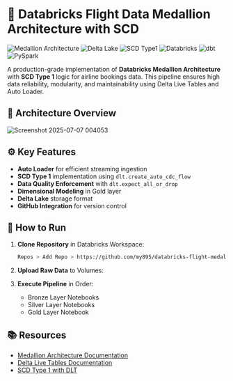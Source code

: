 # 🛫 Databricks Flight Data Medallion Architecture with SCD 

![Medallion Architecture](https://img.shields.io/badge/Architecture-Medallion-BrightGreen) 
![Delta Lake](https://img.shields.io/badge/Storage-Delta%20Lake-0073e6) 
![SCD Type1](https://img.shields.io/badge/SCD-Type%201-orange)
![Databricks](https://img.shields.io/badge/Platform-Databricks-FF3621)
![dbt](https://img.shields.io/badge/ETL-dbt-FF694D)
![PySpark](https://img.shields.io/badge/Processing-PySpark-orange)

A production-grade implementation of **Databricks Medallion Architecture** with **SCD Type 1** logic for airline bookings data. This pipeline ensures high data reliability, modularity, and maintainability using Delta Live Tables and Auto Loader.
## 🧱 Architecture Overview

![Screenshot 2025-07-07 004053](https://github.com/user-attachments/assets/3deb1e46-208c-41ba-b8d3-e119b5cb616e)


## ⚙️ Key Features

- **Auto Loader** for efficient streaming ingestion
- **SCD Type 1** implementation using `dlt.create_auto_cdc_flow`
- **Data Quality Enforcement** with `dlt.expect_all_or_drop`
- **Dimensional Modeling** in Gold layer
- **Delta Lake** storage format
- **GitHub Integration** for version control

## 🚀 How to Run

1. **Clone Repository** in Databricks Workspace:
   ```bash
   Repos > Add Repo > https://github.com/my895/databricks-flight-medallion-architecture-scd1
   ```

2. **Upload Raw Data** to Volumes:
  

3. **Execute Pipeline** in Order:
   - Bronze Layer Notebooks
   - Silver Layer Notebooks
   - Gold Layer Notebook 


## 📚 Resources

- [Medallion Architecture Documentation](https://www.databricks.com/blog/2020/06/30/what-is-a-medallion-architecture.html)
- [Delta Live Tables Documentation](https://docs.databricks.com/delta-live-tables/index.html)
- [SCD Type 1 with DLT](https://docs.databricks.com/delta-live-tables/cdc.html)
  
